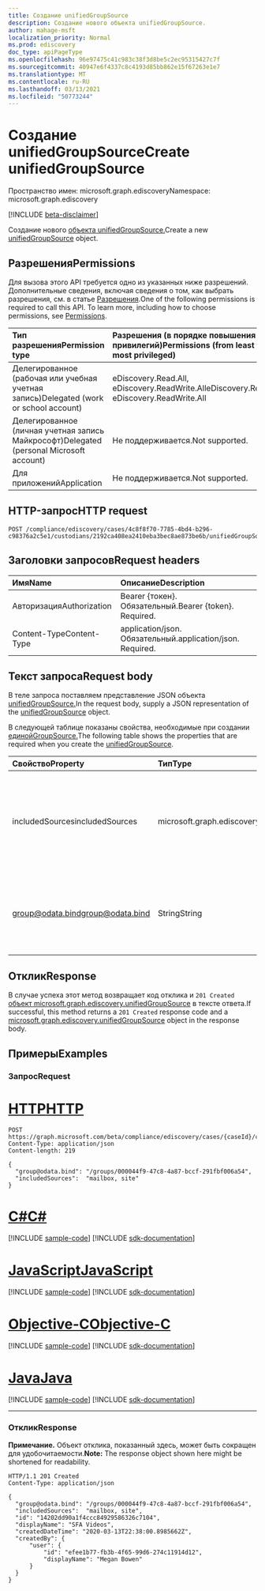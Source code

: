 ```yaml
---
title: Создание unifiedGroupSource
description: Создание нового объекта unifiedGroupSource.
author: mahage-msft
localization_priority: Normal
ms.prod: ediscovery
doc_type: apiPageType
ms.openlocfilehash: 96e97475c41c983c38f3d8be5c2ec95315427c7f
ms.sourcegitcommit: 40947e6f4337c8c4193d85bb862e15f67263e1e7
ms.translationtype: MT
ms.contentlocale: ru-RU
ms.lasthandoff: 03/13/2021
ms.locfileid: "50773244"
---
```

# <a name="create-unifiedgroupsource"></a><span data-ttu-id="8e3b8-103">Создание unifiedGroupSource</span><span class="sxs-lookup"><span data-stu-id="8e3b8-103">Create unifiedGroupSource</span></span>

<span data-ttu-id="8e3b8-104">Пространство имен: microsoft.graph.ediscovery</span><span class="sxs-lookup"><span data-stu-id="8e3b8-104">Namespace: microsoft.graph.ediscovery</span></span>

[!INCLUDE [beta-disclaimer](../../includes/beta-disclaimer.md)]

<span data-ttu-id="8e3b8-105">Создание нового [объекта unifiedGroupSource.](../resources/ediscovery-unifiedgroupsource.md)</span><span class="sxs-lookup"><span data-stu-id="8e3b8-105">Create a new [unifiedGroupSource](../resources/ediscovery-unifiedgroupsource.md) object.</span></span>

## <a name="permissions"></a><span data-ttu-id="8e3b8-106">Разрешения</span><span class="sxs-lookup"><span data-stu-id="8e3b8-106">Permissions</span></span>

<span data-ttu-id="8e3b8-p101">Для вызова этого API требуется одно из указанных ниже разрешений. Дополнительные сведения, включая сведения о том, как выбрать разрешения, см. в статье [Разрешения](/graph/permissions-reference).</span><span class="sxs-lookup"><span data-stu-id="8e3b8-p101">One of the following permissions is required to call this API. To learn more, including how to choose permissions, see [Permissions](/graph/permissions-reference).</span></span>

|<span data-ttu-id="8e3b8-109">Тип разрешения</span><span class="sxs-lookup"><span data-stu-id="8e3b8-109">Permission type</span></span>|<span data-ttu-id="8e3b8-110">Разрешения (в порядке повышения привилегий)</span><span class="sxs-lookup"><span data-stu-id="8e3b8-110">Permissions (from least to most privileged)</span></span>|
|:---|:---|
|<span data-ttu-id="8e3b8-111">Делегированное (рабочая или учебная учетная запись)</span><span class="sxs-lookup"><span data-stu-id="8e3b8-111">Delegated (work or school account)</span></span>|<span data-ttu-id="8e3b8-112">eDiscovery.Read.All, eDiscovery.ReadWrite.All</span><span class="sxs-lookup"><span data-stu-id="8e3b8-112">eDiscovery.Read.All, eDiscovery.ReadWrite.All</span></span>|
|<span data-ttu-id="8e3b8-113">Делегированное (личная учетная запись Майкрософт)</span><span class="sxs-lookup"><span data-stu-id="8e3b8-113">Delegated (personal Microsoft account)</span></span>|<span data-ttu-id="8e3b8-114">Не поддерживается.</span><span class="sxs-lookup"><span data-stu-id="8e3b8-114">Not supported.</span></span>|
|<span data-ttu-id="8e3b8-115">Для приложений</span><span class="sxs-lookup"><span data-stu-id="8e3b8-115">Application</span></span>|<span data-ttu-id="8e3b8-116">Не поддерживается.</span><span class="sxs-lookup"><span data-stu-id="8e3b8-116">Not supported.</span></span>|

## <a name="http-request"></a><span data-ttu-id="8e3b8-117">HTTP-запрос</span><span class="sxs-lookup"><span data-stu-id="8e3b8-117">HTTP request</span></span>

<!-- {
  "blockType": "ignored"
}
-->

``` http
POST /compliance/ediscovery/cases/4c8f8f70-7785-4bd4-b296-c98376a2c5e1/custodians/2192ca408ea2410eba3bec8ae873be6b/unifiedGroupSources
```

## <a name="request-headers"></a><span data-ttu-id="8e3b8-118">Заголовки запросов</span><span class="sxs-lookup"><span data-stu-id="8e3b8-118">Request headers</span></span>

|<span data-ttu-id="8e3b8-119">Имя</span><span class="sxs-lookup"><span data-stu-id="8e3b8-119">Name</span></span>|<span data-ttu-id="8e3b8-120">Описание</span><span class="sxs-lookup"><span data-stu-id="8e3b8-120">Description</span></span>|
|:---|:---|
|<span data-ttu-id="8e3b8-121">Авторизация</span><span class="sxs-lookup"><span data-stu-id="8e3b8-121">Authorization</span></span>|<span data-ttu-id="8e3b8-p102">Bearer {токен}. Обязательный.</span><span class="sxs-lookup"><span data-stu-id="8e3b8-p102">Bearer {token}. Required.</span></span>|
|<span data-ttu-id="8e3b8-124">Content-Type</span><span class="sxs-lookup"><span data-stu-id="8e3b8-124">Content-Type</span></span>|<span data-ttu-id="8e3b8-p103">application/json. Обязательный.</span><span class="sxs-lookup"><span data-stu-id="8e3b8-p103">application/json. Required.</span></span>|

## <a name="request-body"></a><span data-ttu-id="8e3b8-127">Текст запроса</span><span class="sxs-lookup"><span data-stu-id="8e3b8-127">Request body</span></span>

<span data-ttu-id="8e3b8-128">В теле запроса поставляем представление JSON объекта [unifiedGroupSource.](../resources/ediscovery-unifiedgroupsource.md)</span><span class="sxs-lookup"><span data-stu-id="8e3b8-128">In the request body, supply a JSON representation of the [unifiedGroupSource](../resources/ediscovery-unifiedgroupsource.md) object.</span></span>

<span data-ttu-id="8e3b8-129">В следующей таблице показаны свойства, необходимые при создании [единойGroupSource.](../resources/ediscovery-unifiedgroupsource.md)</span><span class="sxs-lookup"><span data-stu-id="8e3b8-129">The following table shows the properties that are required when you create the [unifiedGroupSource](../resources/ediscovery-unifiedgroupsource.md).</span></span>

|<span data-ttu-id="8e3b8-130">Свойство</span><span class="sxs-lookup"><span data-stu-id="8e3b8-130">Property</span></span>|<span data-ttu-id="8e3b8-131">Тип</span><span class="sxs-lookup"><span data-stu-id="8e3b8-131">Type</span></span>|<span data-ttu-id="8e3b8-132">Описание</span><span class="sxs-lookup"><span data-stu-id="8e3b8-132">Description</span></span>|
|:---|:---|:---|
|<span data-ttu-id="8e3b8-133">includedSources</span><span class="sxs-lookup"><span data-stu-id="8e3b8-133">includedSources</span></span>|<span data-ttu-id="8e3b8-134">microsoft.graph.ediscovery.sourceType</span><span class="sxs-lookup"><span data-stu-id="8e3b8-134">microsoft.graph.ediscovery.sourceType</span></span>|<span data-ttu-id="8e3b8-135">Указывает, какие источники включены в эту группу.</span><span class="sxs-lookup"><span data-stu-id="8e3b8-135">Specifies which sources are included in this group.</span></span> <span data-ttu-id="8e3b8-136">Возможные значения: `mailbox`, `site`.</span><span class="sxs-lookup"><span data-stu-id="8e3b8-136">Possible values are: `mailbox`, `site`.</span></span>|
|<span data-ttu-id="8e3b8-137">group@odata.bind</span><span class="sxs-lookup"><span data-stu-id="8e3b8-137">group@odata.bind</span></span>|<span data-ttu-id="8e3b8-138">String</span><span class="sxs-lookup"><span data-stu-id="8e3b8-138">String</span></span>|<span data-ttu-id="8e3b8-139">ID группы.</span><span class="sxs-lookup"><span data-stu-id="8e3b8-139">ID of the group.</span></span> <span data-ttu-id="8e3b8-140">Чтобы получить групповой ID, используйте операцию [Группы](../api/group-list.md) списков.</span><span class="sxs-lookup"><span data-stu-id="8e3b8-140">To get the group ID, use the [List groups](../api/group-list.md) operation.</span></span>|

## <a name="response"></a><span data-ttu-id="8e3b8-141">Отклик</span><span class="sxs-lookup"><span data-stu-id="8e3b8-141">Response</span></span>

<span data-ttu-id="8e3b8-142">В случае успеха этот метод возвращает код отклика и `201 Created` [объект microsoft.graph.ediscovery.unifiedGroupSource](../resources/ediscovery-unifiedgroupsource.md) в тексте ответа.</span><span class="sxs-lookup"><span data-stu-id="8e3b8-142">If successful, this method returns a `201 Created` response code and a [microsoft.graph.ediscovery.unifiedGroupSource](../resources/ediscovery-unifiedgroupsource.md) object in the response body.</span></span>

## <a name="examples"></a><span data-ttu-id="8e3b8-143">Примеры</span><span class="sxs-lookup"><span data-stu-id="8e3b8-143">Examples</span></span>

### <a name="request"></a><span data-ttu-id="8e3b8-144">Запрос</span><span class="sxs-lookup"><span data-stu-id="8e3b8-144">Request</span></span>


# <a name="http"></a>[<span data-ttu-id="8e3b8-145">HTTP</span><span class="sxs-lookup"><span data-stu-id="8e3b8-145">HTTP</span></span>](#tab/http)
<!-- {
  "blockType": "request",
  "name": "create_unifiedgroupsource_from_"
}
-->

``` http
POST https://graph.microsoft.com/beta/compliance/ediscovery/cases/{caseId}/custodians/{custodianId}/unifiedGroupSources
Content-Type: application/json
Content-length: 219

{
  "group@odata.bind": "/groups/000044f9-47c8-4a87-bccf-291fbf006a54",
  "includedSources":  "mailbox, site"
}
```
# <a name="c"></a>[<span data-ttu-id="8e3b8-146">C#</span><span class="sxs-lookup"><span data-stu-id="8e3b8-146">C#</span></span>](#tab/csharp)
[!INCLUDE [sample-code](../includes/snippets/csharp/create-unifiedgroupsource-from--csharp-snippets.md)]
[!INCLUDE [sdk-documentation](../includes/snippets/snippets-sdk-documentation-link.md)]

# <a name="javascript"></a>[<span data-ttu-id="8e3b8-147">JavaScript</span><span class="sxs-lookup"><span data-stu-id="8e3b8-147">JavaScript</span></span>](#tab/javascript)
[!INCLUDE [sample-code](../includes/snippets/javascript/create-unifiedgroupsource-from--javascript-snippets.md)]
[!INCLUDE [sdk-documentation](../includes/snippets/snippets-sdk-documentation-link.md)]

# <a name="objective-c"></a>[<span data-ttu-id="8e3b8-148">Objective-C</span><span class="sxs-lookup"><span data-stu-id="8e3b8-148">Objective-C</span></span>](#tab/objc)
[!INCLUDE [sample-code](../includes/snippets/objc/create-unifiedgroupsource-from--objc-snippets.md)]
[!INCLUDE [sdk-documentation](../includes/snippets/snippets-sdk-documentation-link.md)]

# <a name="java"></a>[<span data-ttu-id="8e3b8-149">Java</span><span class="sxs-lookup"><span data-stu-id="8e3b8-149">Java</span></span>](#tab/java)
[!INCLUDE [sample-code](../includes/snippets/java/create-unifiedgroupsource-from--java-snippets.md)]
[!INCLUDE [sdk-documentation](../includes/snippets/snippets-sdk-documentation-link.md)]

---


### <a name="response"></a><span data-ttu-id="8e3b8-150">Отклик</span><span class="sxs-lookup"><span data-stu-id="8e3b8-150">Response</span></span>

<span data-ttu-id="8e3b8-151">**Примечание.** Объект отклика, показанный здесь, может быть сокращен для удобочитаемости.</span><span class="sxs-lookup"><span data-stu-id="8e3b8-151">**Note:** The response object shown here might be shortened for readability.</span></span>
<!-- {
  "blockType": "response",
  "truncated": true,
  "@odata.type": "microsoft.graph.ediscovery.unifiedGroupSource"
}
-->

``` http
HTTP/1.1 201 Created
Content-Type: application/json

{
  "group@odata.bind": "/groups/000044f9-47c8-4a87-bccf-291fbf006a54",
  "includedSources":  "mailbox, site",
  "id": "14202dd90a1f4ccc84929586326c7104",
  "displayName": "SFA Videos",
  "createdDateTime": "2020-03-13T22:38:00.8985662Z",
  "createdBy": {
      "user": {
          "id": "efee1b77-fb3b-4f65-99d6-274c11914d12",
          "displayName": "Megan Bowen"
      }
  }
}
```
